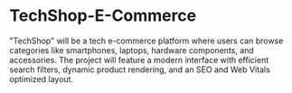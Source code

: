 # TechShop-E-Commerce
"TechShop" will be a tech e-commerce platform where users can browse categories like smartphones, laptops, hardware components, and accessories. The project will feature a modern interface with efficient search filters, dynamic product rendering, and an SEO and Web Vitals optimized layout.
